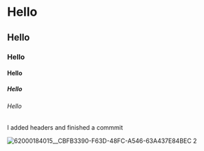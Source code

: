 # Hello
## Hello
### Hello
#### Hello
##### Hello
###### Hello

I added headers and finished a commmit

![62000184015__CBFB3390-F63D-48FC-A546-63A437E84BEC 2](https://github.com/user-attachments/assets/dfeae338-605c-42f0-b3d4-8ae84243d0fd)
